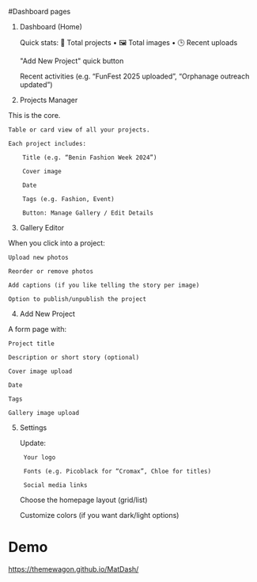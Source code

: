#Dashboard pages

1. Dashboard (Home)

    Quick stats:
    📸 Total projects • 🖼️ Total images • 🕒 Recent uploads

    "Add New Project" quick button

    Recent activities (e.g. “FunFest 2025 uploaded”, “Orphanage outreach updated”)

2. Projects Manager

This is the core.

    Table or card view of all your projects.

    Each project includes:

        Title (e.g. “Benin Fashion Week 2024”)

        Cover image

        Date

        Tags (e.g. Fashion, Event)

        Button: Manage Gallery / Edit Details

3. Gallery Editor

When you click into a project:

    Upload new photos

    Reorder or remove photos

    Add captions (if you like telling the story per image)

    Option to publish/unpublish the project

4. Add New Project

A form page with:

    Project title

    Description or short story (optional)

    Cover image upload

    Date

    Tags

    Gallery image upload

5. Settings

    Update:

        Your logo

        Fonts (e.g. Picoblack for “Cromax”, Chloe for titles)

        Social media links

    Choose the homepage layout (grid/list)

    Customize colors (if you want dark/light options)

# Demo
https://themewagon.github.io/MatDash/